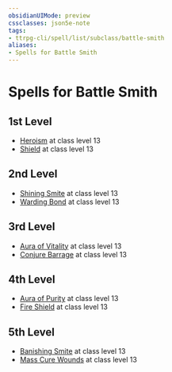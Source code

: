 ```yaml
---
obsidianUIMode: preview
cssclasses: json5e-note
tags:
- ttrpg-cli/spell/list/subclass/battle-smith
aliases:
- Spells for Battle Smith
---
```

# Spells for Battle Smith

## 1st Level

- [Heroism](/3-Mechanics/CLI/spells/heroism-xphb.md "XPHB") at class level 13
- [Shield](/3-Mechanics/CLI/spells/shield-xphb.md "XPHB") at class level 13

## 2nd Level

- [Shining Smite](/3-Mechanics/CLI/spells/shining-smite-xphb.md "XPHB") at class level 13
- [Warding Bond](/3-Mechanics/CLI/spells/warding-bond-xphb.md "XPHB") at class level 13

## 3rd Level

- [Aura of Vitality](/3-Mechanics/CLI/spells/aura-of-vitality-xphb.md "XPHB") at class level 13
- [Conjure Barrage](/3-Mechanics/CLI/spells/conjure-barrage-xphb.md "XPHB") at class level 13

## 4th Level

- [Aura of Purity](/3-Mechanics/CLI/spells/aura-of-purity-xphb.md "XPHB") at class level 13
- [Fire Shield](/3-Mechanics/CLI/spells/fire-shield-xphb.md "XPHB") at class level 13

## 5th Level

- [Banishing Smite](/3-Mechanics/CLI/spells/banishing-smite-xphb.md "XPHB") at class level 13
- [Mass Cure Wounds](/3-Mechanics/CLI/spells/mass-cure-wounds-xphb.md "XPHB") at class level 13